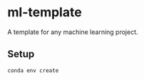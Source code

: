 # ml-template

A template for any machine learning project.

## Setup

```bash
conda env create
```

